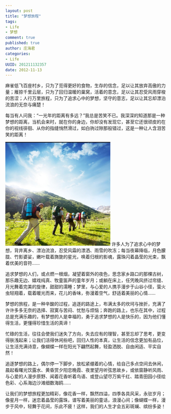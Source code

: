 ```yaml
---
layout: post
title: "梦想旅程"
tags: 
- Life
- 梦想
comment: true
published: true
author: 庄海君
categories:
- Life
UUID: 201211132357
date: 2012-11-13
---
```



麻雀低飞百座村乡，只为了觅得更好的食物，生存的信念，足以让其放弃高傲的力量；雁掠千里云层，只为了回归温暖的巢窝，活着的意念，足以让其忍受风雨穿梭的苦涩；人行万里旅程，只为了追求心中的梦想，坚守的意志，足以让其忘却漂泊流浪的无奈与痛楚！

每当有人问我：“一光年的距离有多远？”我总是苦笑不已。我深深的知道那是一种梦想的距离，当机会来时，就在你的身边，你却没有发现它，甚至它还很顽皮的在你的视线徘徊、从你的指缝悄然滑过，如白驹过隙那般错过，这是一种让人含泪苦笑的距离！

<img src="/media/pub/hope.png" alt="Black Cube Theme" class="img-right" width="330px" /> 
许多人为了追求心中的梦想，背井离乡、漂泊流浪，忍受风霜的漂洒、雨雪的吹冻；每当夜幕降临，月色朦胧、竹影婆娑，嫩叶载着旖旎的星光，唤着归根的影魂，露珠闪着晶莹的光束，飘着优美的音符……

追求梦想的人们，或点燃一根烟，凝望着窗外的夜色，思念家乡路口的那棵古树，那乐趣无边、嬉戏纯真、牧童笛声的童年岁月；或躺在床上，任凭晚风挤过帘缝、月光舞着完美的旋律，甜甜的濡睡；梦里，与心爱的人携手漫步于山谷小径，萤火虫轻翔着，载着暖光而来，花儿的香味，弥漫着空气，舒适着美丽的心情……

梦想的旅程，是一种辛酸的过程，追逐的路途上，布满太多的坎坷与挫折，充满了许许多多无奈的选择、寂寞与苦闷、忧愁与烦恼；奔跑的路上，也乐在其中，过程总是充满乐趣的，有梦想的人是幸福的，勇于追求梦想的人是快乐的，因为他们懂得生活，更懂得珍惜生活的真谛！

忙碌的生活，往往会使我们迷失了方向，失去应有的理智，甚至忘却了思考，更变得肤浅起来；让我们活得休闲些吧，回归人性的本真，让生活的信念更加有品位，让生活充满诗意，像蝴蝶一样在阳光下翩然起舞，轻盈洒脱、自由闲适、平实自然！

追逐梦想的路上，偶尔停一下脚步，放松紧绷着的心情，给自己多点空间去休闲，晨起看曙光饮露水、黄昏赏夕阳恋晚霞、夜里望月听弦思故乡，或依窗静听风雨、与心爱的人漫步原野、闻着花香听着鸟语、或登山望尽万紫千红、踏青田园小径绘色彩、心系海边沙滩细数海鸥……

让我们的梦想旅程更加精彩，像花香一样，飘然四溢，四季各具风采，永驻岁月；像星月一样，迷恋着晶莹的露珠，谱写着美丽的童话，浪漫心间；像蝴蝶一样，漫步于风中，轻舞于花间，乐此不疲！这样，我们的人生才会五彩斑斓、缤纷多姿！
